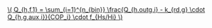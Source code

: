 <a href="/eco2_guide_center/1.%20ECO2%20Logic%20Guide/Hee1_Equation_List.html" class="equation-link" target="_blank" rel="noopener noreferrer">
  \( Q_{h,f,1} = \sum_{i=1}^{n_{bin}} \frac{Q_{h,outg,i} - k_{rd,g} \cdot Q_{h,g,aux,i}}{COP_i} \cdot f_{Hs/Hi} \) 
</a>
